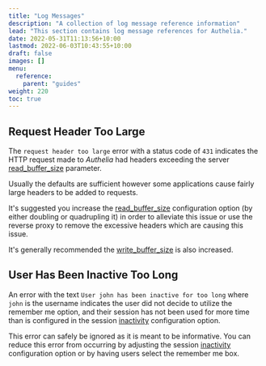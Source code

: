 ```yaml
---
title: "Log Messages"
description: "A collection of log message reference information"
lead: "This section contains log message references for Authelia."
date: 2022-05-31T11:13:56+10:00
lastmod: 2022-06-03T10:43:55+10:00
draft: false
images: []
menu:
  reference:
    parent: "guides"
weight: 220
toc: true
---
```


## Request Header Too Large

The `request header too large` error with a status code of `431` indicates the HTTP request made to *Authelia* had
headers exceeding the server [read_buffer_size](../../configuration/miscellaneous/server.md#read_buffer_size) parameter.

Usually the defaults are sufficient however some applications cause fairly large headers to be added to requests.

It's suggested you increase the [read_buffer_size](../../configuration/miscellaneous/server.md#read_buffer_size)
configuration option (by either doubling or quadrupling it) in order to alleviate this issue or use the reverse proxy to
remove the excessive headers which are causing this issue.

It's generally recommended the [write_buffer_size](../../configuration/miscellaneous/server.md#write_buffer_size) is
also increased.

## User Has Been Inactive Too Long

An error with the text `User john has been inactive for too long` where `john` is the username indicates the user did
not decide to utilize the remember me option, and their session has not been used for more time than is configured in
the session [inactivity](../../configuration/session/introduction.md#inactivity) configuration option.

This error can safely be ignored as it is meant to be informative. You can reduce this error from occurring by adjusting
the session [inactivity](../../configuration/session/introduction.md#inactivity) configuration option or by having users
select the remember me box.
